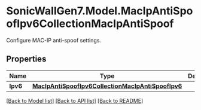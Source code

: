 # SonicWallGen7.Model.MacIpAntiSpoofIpv6CollectionMacIpAntiSpoof
Configure MAC-IP anti-spoof settings.

## Properties

Name | Type | Description | Notes
------------ | ------------- | ------------- | -------------
**Ipv6** | [**MacIpAntiSpoofIpv6CollectionMacIpAntiSpoofIpv6**](MacIpAntiSpoofIpv6CollectionMacIpAntiSpoofIpv6.md) |  | [optional] 

[[Back to Model list]](../README.md#documentation-for-models) [[Back to API list]](../README.md#documentation-for-api-endpoints) [[Back to README]](../README.md)

